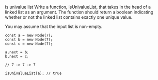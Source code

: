 is univalue list
Write a function, isUnivalueList, that takes in the head of a linked list as an argument. The function should return a boolean indicating whether or not the linked list contains exactly one unique value.

You may assume that the input list is non-empty.

```
const a = new Node(7);
const b = new Node(7);
const c = new Node(7);

a.next = b;
b.next = c;

// 7 -> 7 -> 7

isUnivalueList(a); // true
```
